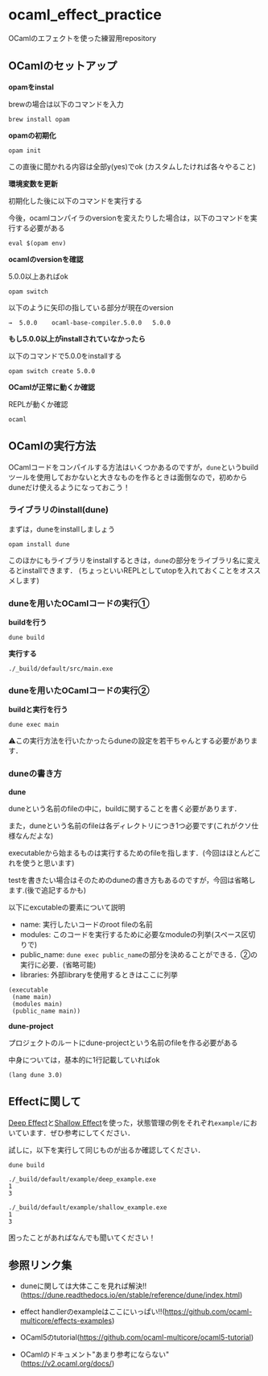 # ocaml_effect_practice
OCamlのエフェクトを使った練習用repository

## OCamlのセットアップ

**opamをinstal**

brewの場合は以下のコマンドを入力
```
brew install opam
```

**opamの初期化**

```
opam init
```
この直後に聞かれる内容は全部y(yes)でok
(カスタムしたければ各々やること)

**環境変数を更新**

初期化した後に以下のコマンドを実行する

今後，ocamlコンパイラのversionを変えたりした場合は，以下のコマンドを実行する必要がある

```
eval $(opam env)
```

**ocamlのversionを確認**

5.0.0以上あればok

```
opam switch
```
以下のように矢印の指している部分が現在のversion
```
→  5.0.0    ocaml-base-compiler.5.0.0   5.0.0
```

**もし5.0.0以上がinstallされていなかったら**

以下のコマンドで5.0.0をinstallする
```
opam switch create 5.0.0
```

**OCamlが正常に動くか確認**

REPLが動くか確認
```
ocaml
```

## OCamlの実行方法
OCamlコードをコンパイルする方法はいくつかあるのですが，`dune`というbuildツールを使用しておかないと大きなものを作るときは面倒なので，初めからduneだけ使えるようになっておこう！

### ライブラリのinstall(dune)
まずは，duneをinstallしましょう

```
opam install dune
```

このほかにもライブラリをinstallするときは，`dune`の部分をライブラリ名に変えるとinstallできます．
(ちょっといいREPLとしてutopを入れておくことをオススメします)

### duneを用いたOCamlコードの実行①
**buildを行う**
```
dune build
```

**実行する**
```
./_build/default/src/main.exe
```

### duneを用いたOCamlコードの実行②
**buildと実行を行う**
```
dune exec main
```

⚠️この実行方法を行いたかったらduneの設定を若干ちゃんとする必要があります．

### duneの書き方

**dune**

duneという名前のfileの中に，buildに関することを書く必要があります．

また，duneという名前のfileは各ディレクトリにつき1つ必要です(これがクソ仕様なんだよな)

executableから始まるものは実行するためのfileを指します．(今回はほとんどこれを使うと思います)

testを書きたい場合はそのためのduneの書き方もあるのですが，今回は省略します.(後で追記するかも)


以下にexcutableの要素について説明
- name: 実行したいコードのroot fileの名前
- modules: このコードを実行するために必要なmoduleの列挙(スペース区切りで)
- public_name: `dune exec public_name`の部分を決めることができる．②の実行に必要．(省略可能)
- libraries: 外部libraryを使用するときはここに列挙
```
(executable
 (name main)
 (modules main)
 (public_name main))
```

**dune-project**

プロジェクトのルートにdune-projectという名前のfileを作る必要がある

中身については，基本的に1行記載していればok
```
(lang dune 3.0)
```

## Effectに関して

[Deep Effect](https://github.com/zaki5m/blob/main/deep_example.ml)と[Shallow Effect](https://github.com/zaki5m/blob/main/shallow_example.ml)を使った，状態管理の例をそれぞれ`example/`においています．ぜひ参考にしてください．

試しに，以下を実行して同じものが出るか確認してください．
```
dune build
```

```
./_build/default/example/deep_example.exe
1
3
```

```
./_build/default/example/shallow_example.exe
1
3
```

困ったことがあればなんでも聞いてください！

## 参照リンク集

- duneに関しては大体ここを見れば解決!!(https://dune.readthedocs.io/en/stable/reference/dune/index.html)

- effect handlerのexampleはここにいっぱい!!(https://github.com/ocaml-multicore/effects-examples)

- OCaml5のtutorial(https://github.com/ocaml-multicore/ocaml5-tutorial)

- OCamlのドキュメント"あまり参考にならない"(https://v2.ocaml.org/docs/)


